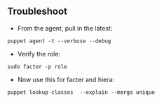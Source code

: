 ## Troubleshoot

* From the agent, pull in the latest:

```
puppet agent -t --verbose --debug
```

* Verify the role:
```
sudo facter -p role
```

* Now use  this for facter and hiera:

```
puppet lookup classes  --explain --merge unique
```
